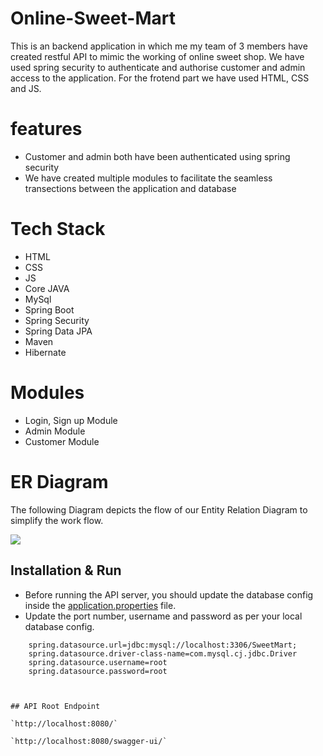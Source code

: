 # Online-Sweet-Mart


This is an backend application in which me my team of 3 members have created restful API to mimic the working of online sweet shop. We have used spring security to authenticate and authorise customer and admin access to the application. For the frotend part we have used HTML, CSS and JS.


# features

* Customer and admin both have been authenticated using spring security
* We have created multiple modules to facilitate the seamless transections between the application and database


# Tech Stack
- HTML
- CSS
- JS
- Core JAVA
- MySql
- Spring Boot
- Spring Security
- Spring Data JPA
- Maven
- Hibernate

# Modules
- Login, Sign up Module
- Admin Module
- Customer Module


# ER Diagram
The following Diagram depicts the flow of our Entity Relation Diagram to simplify the work flow.

<img src='./er-diagram/online trip management system.png'/>

## Installation & Run

* Before running the API server, you should update the database config inside the [application.properties](https://github.com/Siddharth263/nippy-needle-3633/blob/main/otms/otms/src/main/resources/application.properties) file. 
* Update the port number, username and password as per your local database config.

```
    spring.datasource.url=jdbc:mysql://localhost:3306/SweetMart;
    spring.datasource.driver-class-name=com.mysql.cj.jdbc.Driver
    spring.datasource.username=root
    spring.datasource.password=root
    
    
    
## API Root Endpoint

`http://localhost:8080/`

`http://localhost:8080/swagger-ui/`
